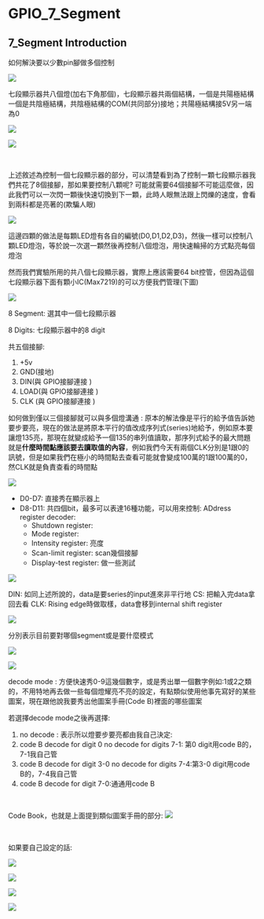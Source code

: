 # GPIO_7_Segment

## 7_Segment Introduction

如何解決要以少數pin腳做多個控制

![](https://i.imgur.com/5I6bT7n.png)

七段顯示器共八個燈(加右下角那個)，七段顯示器共兩個結構，一個是共陽極結構一個是共陰極結構，共陰極結構的COM(共同部分)接地；共陽極結構接5V另一端為0


![](https://i.imgur.com/0b9UTxo.png)


![](https://i.imgur.com/oB0KU40.png)

<br>

上述敘述為控制一個七段顯示器的部分，可以清楚看到為了控制一顆七段顯示器我們共花了8個接腳，那如果要控制八顆呢? 可能就需要64個接腳不可能這麼做，因此我們可以一次閃一顆後快速切換到下一顆，此時人眼無法跟上閃爍的速度，會看到兩科都是亮著的(欺騙人眼)

![](https://i.imgur.com/SaehLbx.png)

這邊四顆的做法是每顆LED燈有各自的編號(D0,D1,D2,D3)，然後一樣可以控制八顆LED燈泡，等於說一次選一顆然後再控制八個燈泡，用快速輪掃的方式點亮每個燈泡

然而我們實驗所用的共八個七段顯示器，實際上應該需要64 bit控管，但因為這個七段顯示器下面有顆小IC(Max7219)的可以方便我們管理(下圖)

![](https://i.imgur.com/ArFaXu5.png)

8 Segment: 選其中一個七段顯示器

8 Digits: 七段顯示器中的8 digit

共五個接腳: 

1. +5v 
2. GND(接地)
3. DIN(與 GPIO接腳連接 ) 
4. LOAD(與 GPIO接腳連接 )
5. CLK (與 GPIO接腳連接 )

如何做到僅以三個接腳就可以與多個燈溝通 : 原本的解法像是平行的給予值告訴她要步要亮，現在的做法是將原本平行的值改成序列式(series)地給予，例如原本要讓燈135亮，那現在就變成給予一個135的串列值讀取，那序列式給予的最大問題就是**什麼時間點應該要去讀取值的內容**，例如我們今天有兩個CLK分別是1跟0的訊號，但是如果我們在極小的時間點去查看可能就會變成100萬的1跟100萬的0，然CLK就是負責查看的時間點


![](https://i.imgur.com/OkjW4oU.png)

- D0-D7: 直接秀在顯示器上
- D8-D11: 共四個bit，最多可以表達16種功能，可以用來控制:
    ADdress register decoder:
    - Shutdown register: 
    - Mode register:
    - Intensity register: 亮度
    - Scan-limit register: scan幾個接腳
    - Display-test register: 做一些測試

![](https://i.imgur.com/8Ob3Doc.png)

DIN: 如同上述所說的，data是要series的input進來非平行地
CS: 把輸入完data拿回去看
CLK: Rising edge時做取樣，data會移到internal shift register

![](https://i.imgur.com/7UAHiGv.png)

分別表示目前要對哪個segment或是要什麼模式

![](https://i.imgur.com/bIKbdjH.png)

![](https://i.imgur.com/Fix9wQA.png)

decode mode : 方便快速秀0-9這幾個數字，或是秀出單一個數字例如:1或2之類的，不用特地再去做一些每個燈耀亮不亮的設定，有點類似使用他事先寫好的某些圖案，現在跟他說我要秀出他圖案手冊(Code B)裡面的哪些圖案

若選擇decode mode之後再選擇:
1. no decode : 表示所以燈要步要亮都由我自己決定:
2. code B decode for digit 0 no decode for digits 7-1: 第0 digit用code B的，7-1我自己管
3. code B decode for digit 3-0 no decode for digits 7-4:第3-0 digit用code B的，7-4我自己管
4. code B decode for digit 7-0:通通用code B

<br>

Code Book，也就是上面提到類似圖案手冊的部分:
![](https://i.imgur.com/Phy5T4Z.png)

<br>

如果要自己設定的話:

![](https://i.imgur.com/PMoWg8L.png)


![](https://i.imgur.com/gobbjGz.png)

![](https://i.imgur.com/mjGtXCJ.png)

![](https://i.imgur.com/LI7cDfq.png)


## 

